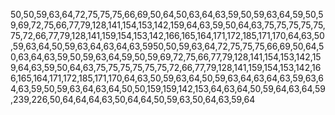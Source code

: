 50,50,59,63,64,72,75,75,75,66,69,50,64,50,63,64,63,59,50,59,63,64,59,50,59,69,72,75,66,77,79,128,141,154,153,142,159,64,63,59,50,64,63,75,75,75,75,75,75,72,66,77,79,128,141,159,154,153,142,166,165,164,171,172,185,171,170,64,63,50,59,63,64,50,59,63,64,63,64,63,5950,50,59,63,64,72,75,75,75,66,69,50,64,50,63,64,63,59,50,59,63,64,59,50,59,69,72,75,66,77,79,128,141,154,153,142,159,64,63,59,50,64,63,75,75,75,75,75,75,72,66,77,79,128,141,159,154,153,142,166,165,164,171,172,185,171,170,64,63,50,59,63,64,50,59,63,64,63,64,63,59,63,64,63,59,50,59,63,64,63,64,50,50,159,159,142,153,64,63,64,50,59,64,63,64,59,239,226,50,64,64,64,63,50,64,64,50,59,63,50,64,63,59,64